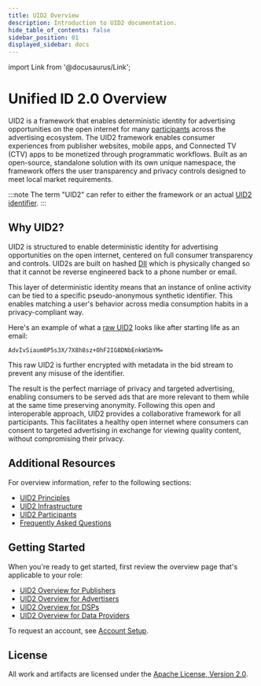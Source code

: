 ```yaml
---
title: UID2 Overview
description: Introduction to UID2 documentation.
hide_table_of_contents: false
sidebar_position: 01
displayed_sidebar: docs
---
```


import Link from '@docusaurus/Link';

# Unified ID 2.0 Overview

UID2 is a framework that enables deterministic identity for advertising opportunities on the open internet for many [participants](#participants) across the advertising ecosystem. The UID2 framework enables consumer experiences from publisher websites, mobile apps, and Connected TV (CTV) apps to be monetized through programmatic workflows. Built as an open-source, standalone solution with its own unique namespace, the framework offers the user transparency and privacy controls designed to meet local market requirements. 

:::note
The term "UID2" can refer to either the framework or an actual [UID2 identifier](ref-info/ref-infrastructure.md#uid2-identifier-types).
:::

## Why UID2?

UID2 is structured to enable deterministic identity for advertising opportunities on the open internet, centered on full consumer transparency and controls. UID2s are built on hashed [DII](ref-info/glossary-uid.md#gl-dii) which is physically changed so that it cannot be reverse engineered back to a phone number or email.

This layer of deterministic identity means that an instance of online activity can be tied to a specific pseudo-anonymous synthetic identifier. This enables matching a user's behavior across media consumption habits in a privacy-compliant way.

Here's an example of what a [raw UID2](ref-info/glossary-uid.md#gl-raw-uid2) looks like after starting life as an email:

`AdvIvSiaum0P5s3X/7X8h8sz+OhF2IG8DNbEnkWSbYM=`

This raw UID2 is further encrypted with metadata in the bid stream to prevent any misuse of the identifier.

The result is the perfect marriage of privacy and targeted advertising, enabling consumers to be served ads that are more relevant to them while at the same time preserving anonymity. Following this open and interoperable approach, UID2 provides a collaborative framework for all participants. This facilitates a healthy open internet where consumers can consent to targeted advertising in exchange for viewing quality content, without compromising their privacy.

## Additional Resources

For overview information, refer to the following sections:

- [UID2 Principles](ref-info/ref-principles.md)
- [UID2 Infrastructure](ref-info/ref-infrastructure.md)
- [UID2 Participants](ref-info/ref-participants.md)
- [Frequently Asked Questions](getting-started/gs-faqs.md)

## Getting Started

When you're ready to get started, first review the overview page that's applicable to your role:

- [UID2 Overview for Publishers](overviews/overview-publishers.md)
- [UID2 Overview for Advertisers](overviews/overview-advertisers.md)
- [UID2 Overview for DSPs](overviews/overview-dsps.md)
- [UID2 Overview for Data Providers](overviews/overview-data-providers.md)

To request an account, see [Account Setup](getting-started/gs-account-setup.md).

## License
All work and artifacts are licensed under the [Apache License, Version 2.0](http://www.apache.org/licenses/LICENSE-2.0.txt).
